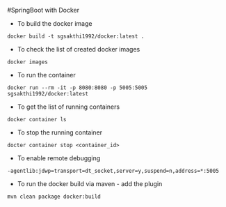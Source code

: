 #SpringBoot with Docker

* To build the docker image

`docker build -t sgsakthi1992/docker:latest .`

* To check the list of created docker images

`docker images`

* To run the container

`docker run --rm -it -p 8080:8080 -p 5005:5005 sgsakthi1992/docker:latest`

* To get the list of running containers

`docker container ls`

* To stop the running container

`docter container stop <container_id>`

* To enable remote debugging

`-agentlib:jdwp=transport=dt_socket,server=y,suspend=n,address=*:5005`

* To run the docker build via maven - add the plugin

`mvn clean package docker:build`